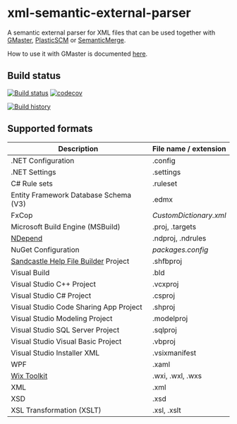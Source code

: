# xml-semantic-external-parser
A semantic external parser for XML files that can be used together with [GMaster](https://gmaster.io), [PlasticSCM](https://www.plasticscm.com) or [SemanticMerge](https://semanticmerge.com/).

How to use it with GMaster is documented [here](http://blog.gmaster.io/2018/03/using-external-parsers-with-gmaster.html).

## Build status
[![Build status](https://ci.appveyor.com/api/projects/status/9dnbofw2gpedfiaa?svg=true)](https://ci.appveyor.com/project/RalfKoban/xml-semantic-external-parser/branch/master)
[![codecov](https://codecov.io/gh/RalfKoban/xml-semantic-external-parser/branch/master/graph/badge.svg)](https://codecov.io/gh/RalfKoban/xml-semantic-external-parser)

[![Build history](https://buildstats.info/appveyor/chart/RalfKoban/xml-semantic-external-parser)](https://ci.appveyor.com/project/RalfKoban/xml-semantic-external-parser/history)

## Supported formats
| Description | File name / extension |
|-------------|-----------------------|
| .NET Configuration | .config
| .NET Settings | .settings
| C# Rule sets | .ruleset
| Entity Framework Database Schema (V3) | .edmx
| FxCop | _CustomDictionary.xml_
| Microsoft Build Engine (MSBuild) | .proj, .targets
| [NDepend](https://www.ndepend.com/) | .ndproj, .ndrules
| NuGet Configuration | _packages.config_
| [Sandcastle Help File Builder](https://github.com/EWSoftware/SHFB) Project  | .shfbproj
| Visual Build | .bld
| Visual Studio C++ Project | .vcxproj
| Visual Studio C# Project | .csproj
| Visual Studio Code Sharing App Project | .shproj
| Visual Studio Modeling Project | .modelproj
| Visual Studio SQL Server Project | .sqlproj
| Visual Studio Visual Basic Project | .vbproj
| Visual Studio Installer XML | .vsixmanifest
| WPF | .xaml
| [Wix Toolkit](http://wixtoolset.org/) | .wxi, .wxl, .wxs
| XML | .xml
| XSD | .xsd
| XSL Transformation (XSLT) | .xsl, .xslt
